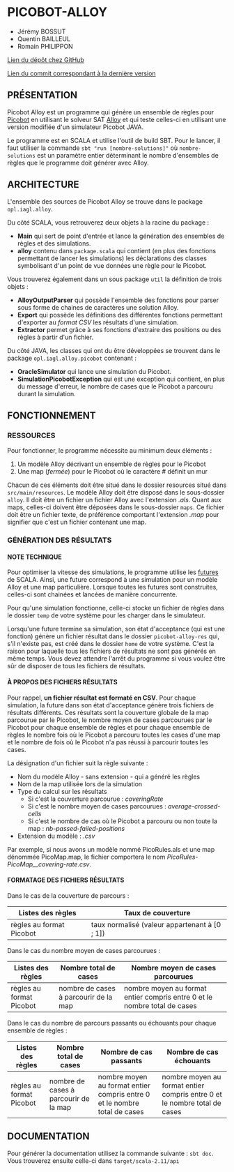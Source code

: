 PICOBOT-ALLOY
=============

* Jérémy BOSSUT
* Quentin BAILLEUL
* Romain PHILIPPON

[Lien du dépôt chez GitHub](https://github.com/Didzi59/Picobot)

[Lien du commit correspondant à la dernière version](https://github.com/Didzi59/Picobot/commit/0bdf5f7401dfa7aedc1e8f2eadff18768a1ca932)

PRÉSENTATION
------------

Picobot Alloy est un programme qui génère un ensemble de règles pour [Picobot](http://www.cs.hmc.edu/picobot/) en utilisant le solveur SAT [Alloy](http://alloy.mit.edu/alloy/) et qui teste celles-ci en utilisant une version modifiée d'un simulateur Picobot JAVA.

Le programme est en SCALA et utilise l'outil de build SBT. Pour le lancer, il faut utiliser la commande `sbt "run [nombre-solutions]"` où `nombre-solutions` est un paramètre entier déterminant le nombre d'ensembles de règles que le programme doit générer avec Alloy.

ARCHITECTURE
------------

L'ensemble des sources de Picobot Alloy se trouve dans le package `opl.iagl.alloy`.

Du côté SCALA, vous retrouverez deux objets à la racine du package :
* __Main__ qui sert de point d'entrée et lance la génération des ensembles de règles et des simulations.
* __alloy__ contenu dans `package.scala` qui contient (en plus des fonctions permettant de lancer les simulations) les déclarations des classes symbolisant d'un point de vue données une règle pour le Picobot.

Vous trouverez également dans un sous package `util` la définition de trois objets :
* __AlloyOutputParser__ qui possède l'ensemble des fonctions pour parser sous forme de chaines de caractères une solution Alloy.
* __Export__ qui possède les définitions des différentes fonctions permettant d'exporter au _format CSV_ les résultats d'une simulation.
* __Extractor__ permet grâce à ses fonctions d'extraire des positions ou des règles à partir d'un fichier.

Du côté JAVA, les classes qui ont du être développées se trouvent dans le package `opl.iagl.alloy.picobot` contenant :
* __OracleSimulator__ qui lance une simulation du Picobot.
* __SimulationPicobotException__ qui est une exception qui contient, en plus du message d'erreur, le nombre de cases que le Picobot a parcouru durant la simulation.

FONCTIONNEMENT
--------------

### RESSOURCES

Pour fonctionner, le programme nécessite au minimum deux éléments :
1. Un modèle Alloy décrivant un ensemble de règles pour le Picobot
2. Une map (_fermée_) pour le Picobot où le caractère # définit un mur

Chacun de ces éléments doit être situé dans le dossier resources situé dans `src/main/resources`. Le modèle Alloy doit être disposé dans le sous-dossier `alloy`. Il doit être un fichier un fichier Alloy avec l'extension _.als_. Quant aux maps, celles-ci doivent être déposées dans le sous-dossier `maps`. Ce fichier doit être un fichier texte, de préférence comportant l'extension _.map_ pour signifier que c'est un fichier contenant une map.

### GÉNÉRATION DES RÉSULTATS

#### NOTE TECHNIQUE

Pour optimiser la vitesse des simulations, le programme utilise les [futures](http://docs.scala-lang.org/overviews/core/futures.html) de SCALA. Ainsi, une future correspond à une simulation pour un modèle Alloy et une map particulière. Lorsque toutes les futures sont construites, celles-ci sont chainées et lancées de manière concurrente.

Pour qu'une simulation fonctionne, celle-ci stocke un fichier de règles dans le dossier `temp` de votre système pour les charger dans le simulateur.

Lorsqu'une future termine sa simulation, son état d'acceptance (qui est une fonction) génère un fichier résultat dans le dossier `picobot-alloy-res` qui, s'il n'existe pas, est créé dans le dossier `home` de votre système. C'est la raison pour laquelle tous les fichiers de résultats ne sont pas générés en même temps. Vous devez attendre l'arrêt du programme si vous voulez être sûr de disposer de tous les fichiers de résultats.

#### À PROPOS DES FICHIERS RÉSULTATS

Pour rappel, __un fichier résultat est formaté en CSV__. Pour chaque simulation, la future dans son état d'acceptance génère trois fichiers de résultats différents. Ces résultats sont la couverture globale de la map parcourue par le Picobot, le nombre moyen de cases parcourues par le Picobot pour chaque ensemble de règles et pour chaque ensemble de règles le nombre fois où le Picobot a parcouru toutes les cases d'une map et le nombre de fois où le Picobot n'a pas réussi à parcourir toutes les cases.

La désignation d'un fichier suit la règle suivante :
* Nom du modèle Alloy - sans extension - qui a généré les règles
* Nom de la map utilisée lors de la simulation
* Type du calcul sur les résultats
    * Si c'est la couverture parcourue : _coveringRate_
    * Si c'est le nombre moyen de cases parcourues : _average-crossed-cells_
    * Si c'est le nombre de cas où le Picobot a parcouru ou non toute la map : _nb-passed-failed-positions_
* Extension du modèle : _.csv_

Par exemple, si nous avons un modèle nommé PicoRules.als et une map dénommée PicoMap.map, le fichier comportera le nom *PicoRules-PicoMap__covering-rate.csv*.

#### FORMATAGE DES FICHIERS RÉSULTATS

Dans le cas de la couverture de parcours :

Listes des règles | Taux de couverture
----------------- | -------------------
règles au format Picobot | taux normalisé (valeur appartenant à [0 ; 1])

Dans le cas du nombre moyen de cases parcourues :

Listes des règles | Nombre total de cases | Nombre moyen de cases parcourues
----------------- | --------------------- | --------------------------------
règles au format Picobot | nombre de cases à parcourir de la map | nombre moyen au format entier compris entre 0 et le nombre total de cases

Dans le cas du nombre de parcours passants ou échouants pour chaque ensemble de règles :

Listes des règles | Nombre total de cases | Nombre de cas passants | Nombre de cas échouants
----------------- | --------------------- | ---------------------- | -----------------------
règles au format Picobot | nombre de cases à parcourir de la map | nombre moyen au format entier compris entre 0 et le nombre total de cases | nombre moyen au format entier compris entre 0 et le nombre total de cases

DOCUMENTATION
-------------

Pour générer la documentation utilisez la commande suivante : `sbt doc`. Vous trouverez ensuite celle-ci dans `target/scala-2.11/api`
